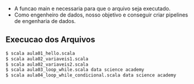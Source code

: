 - A funcao main e necessaria para que o arquivo seja executado.
- Como engenheiro de dados, nosso objetivo e conseguir criar pipelines de engenharia de dados.



## Execucao dos Arquivos
```bash
$ scala aula01_hello.scala
$ scala aula02_variaveis1.scala
$ scala aula02_variaveis2.scala
$ scala aula03_loop_while.scala data science academy
$ scala aula04_loop_while_condicional.scala data science academy
```